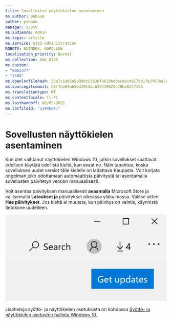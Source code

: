 ```yaml
---
title: Sovellusten näyttökielen asentaminen
ms.author: pebaum
author: pebaum
manager: scotv
ms.audience: Admin
ms.topic: article
ms.service: o365-administration
ROBOTS: NOINDEX, NOFOLLOW
localization_priority: Normal
ms.collection: Adm_O365
ms.custom:
- "9001477"
- "3508"
ms.openlocfilehash: 53a7c1ab5a9b990c53036fb610be0ecdec4d17bb1fe3f67ee5e6e2e0028cb55d
ms.sourcegitcommit: b5f7da89a650d2915dc652449623c78be6247175
ms.translationtype: MT
ms.contentlocale: fi-FI
ms.lasthandoff: 08/05/2021
ms.locfileid: "53946041"
---
```

# <a name="fix-the-display-language-of-apps"></a>Sovellusten näyttökielen asentaminen

Kun olet vaihtanut näyttökielen Windows 10, jotkin sovellukset saattavat edelleen käyttää edellistä kieltä, kun avaat ne. Näin tapahtuu, koska sovelluksen uudet versiot tälle kielelle on ladattava Kaupasta. Voit korjata ongelman joko odottamaan automaattista päivitystä tai asentamalla sovellusten päivitetyn version manuaalisesti.

Voit asentaa päivityksen manuaalisesti **avaamalla** Microsoft Store ja valitsemalla **Lataukset ja** päivitykset oikeassa yläkulmassa. Valitse sitten **Hae päivitykset**. Jos kieltä ei muuteta, kun päivitys on valmis, käynnistä tietokone uudelleen.

![Hanki päivityksiä.](media/get-updates.png)

Lisätietoja syöttö- ja näyttökielen asetuksista on kohdassa [Syöttö- ja näyttökielen asetusten hallinta Windows 10.](https://support.microsoft.com/help/4027670/windows-10-add-and-switch-input-and-display-language-preferences)
